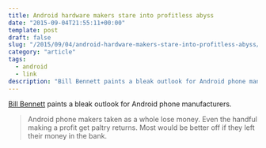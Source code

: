 ```yaml
---
title: Android hardware makers stare into profitless abyss
date: "2015-09-04T21:55:11+00:00"
template: post
draft: false
slug: "/2015/09/04/android-hardware-makers-stare-into-profitless-abyss/"
category: "article"
tags:
  - android
  - link
description: "Bill Bennett paints a bleak outlook for Android phone manufacturers."
---
```


[Bill Bennett](http://billbennett.co.nz/2015/09/04/android-hardware-makers-stare-into-profitless-abyss/) paints a bleak outlook for Android phone manufacturers.

<blockquote>Android phone makers taken as a whole lose money. Even the handful making a profit get paltry returns. Most would be better off if they left their money in the bank.</blockquote>

